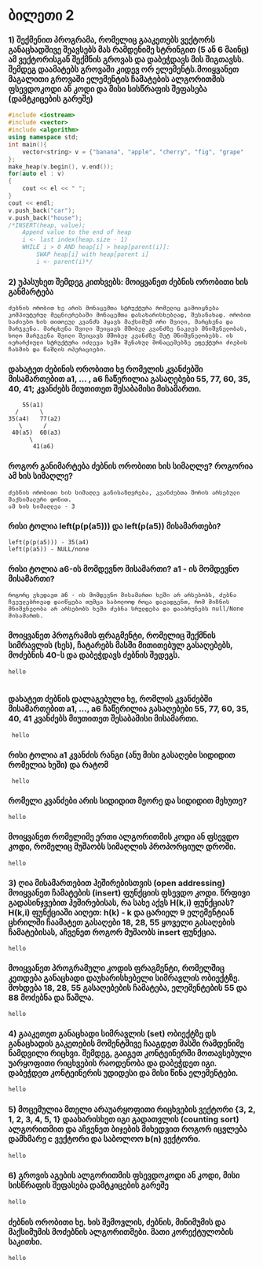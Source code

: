 # ბილეთი 2
### 1) შექმენით პროგრამა, რომელიც გააკეთებს ვექტორს განაცხადშივე შეავსებს მას რამდენიმე სტრინგით (5 ან 6 მაინც) ამ ვექტორისგან შექმნის გროვას და დაბეჭდავს მის შიგთავსს. შემდეგ დაამატებს გროვაში კიდევ ორ ელემენტს.მოიყვანეთ მაგალითი გროვაში ელემენტის ჩამატების ალგორითმის ფსევდოკოდი ან კოდი და მისი სისწრაფის შეფასება (დამტკიცების გარეშე)
```cpp
#include <iostream>
#include <vector>
#include <algorithm>
using namespace std;
int main(){
    vector<string> v = {"banana", "apple", "cherry", "fig", "grape"
};
make_heap(v.begin(), v.end());
for(auto el : v)
{
    cout << el << " ";
}
cout << endl;
v.push_back("car");
v.push_back("house");
/*INSERT(heap, value);
    Append value to the end of heap
    i <- last index(heap.size - 1)
    WHILE i > 0 AND heap[i] > heap[parent(i)]:
        SWAP heap[i] with heap[parent i]
        i <- parent(i)*/
```
### 2) უპასუხეთ შემდეგ კითხვებს: მოიყვანეთ ძებნის ორობითი ხის განმარტება
```
ძებნის ორობით ხე არის მონაცემთა სტრუქტურა რომელიც გამოიყნება კომპიუტერულ მეცნიერებაში მონაცემთა დასახარისხებლად, შესანახად. ორობით საძიებო ხის თითოეულ კვანძს ჰყავს მაქსიმუმ ორი შვილი, მარცხენა და მარჯვენა. მარცხენა შვილი შეიცავს მშობელ კვანძზე ნაკლებ მნიშვნელობას, ხოლო მარჯვენა შვილი შეიცავს მშობელ კვანძზე მეტ მნიშვნელობებს. ის იერარქიული სტრუქტურა იძლევა ხეში შენახულ მონაცემებზე ეფექტური ძიების ჩასმის და წაშლის ოპერაციები.
```
### დახატეთ ძებინის ორობითი ხე რომელის კვანძებში მისამართებით a1, ... , a6 ჩაწერილია გასაღებები 55, 77, 60, 35, 40, 41; კვანძებს მიუთითეთ შესაბამისი მისამართი.
```
    55(a1)
  /      \
35(a4)   77(a2)
   \      /    
 40(a5)  60(a3)
      \
       41(a6)
```
### როგორ განიმარტება ძებნის ორობითი ხის სიმაღლე? როგორია ამ ხის სიმაღლე? 
```
ძებნის ორობითი ხის სიმაღლე განისაზღვრება, კვანძებთა შორის არსებული მაქსიმალური დონით.
ამ ხის სიმაღლეა - 3
```
### რისი ტოლია left(p(p(a5))) და left(p(a5)) მისამართები?
```
left(p(p(a5))) - 35(a4)
left(p(a5)) - NULL/none
```
### რისი ტოლია a6-ის მომდევნო მისამართი? a1 - ის მომდევნო მისამართი?
```
როგორც ვხედავთ a6 - ის მომდევნო მისამართი ხეში არ არსებობს, ძებნა ჩვეულებრივად დაიწყება თუმცა საბოლოოდ როცა დავადგენთ, რომ მიზნის მნიშვნელობა არ არსებობს ხეში ძებნა სრულდება და დააბრუნებს null/None მისამართს.
```
### მოიყვანეთ პროგრამის ფრაგმენტი, რომელიც შექმნის სიმრავლის (ხეს), ჩატარებს მასში მითითებულ გასაღებებს, მოძებნის 40-ს და დაბეჭდავს ძებნის შედეგს.
```cpp
hello
   
```
### დახატეთ ძებნის დალაგებული ხე, რომლის კვანძებში მისამართებით a1, ..., a6 ჩაწერილია გასაღებები 55, 77, 60, 35, 40, 41 კვანძებს მიუთითეთ შესაბამისი მისამართი. 
```
 hello
```
### რისი ტოლია a1 კვანძის რანგი (ანუ მისი გასაღები სიდიდით რომელია ხეში) და რატომ
```
 hello
```
### რომელი კვანძები არის სიდიდით მეორე და სიდიდით მეხუთე?
```
hello
```
### მოიყვანეთ რომელიმე ერთი ალგორითმის კოდი ან ფსევდო კოდი, რომელიც მუშაობს სიმაღლის პროპორციულ დროში.
```
hello
```
### 3) ღია მისამართებით ჰეშირებისთვის (open addressing) მოიყვანეთ ჩამატების (insert) ფუნქციის ფსევდო კოდი. წრფივი გადასინჯვებით ჰეშირებისას, რა სახე აქვს H(k,i) ფუნქციას? H(k,i) ფუნქციაში აიღეთ: h(k) - k და ცარიელ 9 ელემენტიან ცხრილში ჩაამატეთ გასაღები 18, 28, 55 ყოველი გასაღების ჩამატებისას, აჩვენეთ როგორ მუშაობს insert ფუნქცია.
```
hello
```
### მოიყვანეთ პროგრამული კოდის ფრაგმენტი, რომელშიც კეთდება განაცხადი დაუხარისხებელი სიმრავლის ობიექტზე. მოხდება 18, 28, 55 გასაღებების ჩამატება, ელემენტების 55 და 88 მოძებნა და წაშლა.
```
hello
```
### 4) გააკეთეთ განაცხადი სიმრავლის (set) ობიექტზე დს განაცხადის გაკეთების მომენტშივე ჩააგდეთ მასში რამდენიმე ნამდვილი რიცხვი. შემდეგ, გაიგეთ კონტეინერში მოთავსებული უარყოფითი რიცხვების რაოდენობა და დაბეჭდეთ იგი. დაბეჭდეთ კონტეინერის უდიდესი და მისი წინა ელემენტები.
```cpp
hello
```
### 5) მოცემულია მთელი არაუარყოფითი რიცხვების ვექტორი {3, 2, 1, 2, 3, 4, 5, 1} დაახარისხეთ იგი გადათვლის (counting sort) ალგორითმით და აჩვენეთ ბიჯების მიხედვით როგორ იცვლება დამხმარე c ვექტორი და საბოლოო b(n) ვექტორი.
```cpp
hello
```
### 6) გროვის აგების ალგორითმის ფსევდოკოდი ან კოდი, მისი სისწრაფის შეფასება დამტკიცების გარეშე
```cpp
hello
```
### ძებნის ორობითი ხე. ხის შემოვლის, ძებნის, მინიმუმის და მაქსიმუმის მოძებნის ალგორითმები. მათი კორექტულობის საკითხი.
```cpp
hello
```
